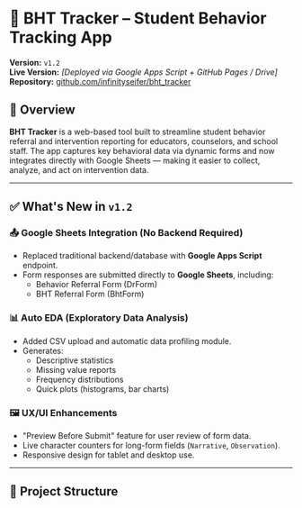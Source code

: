 # 🧠 BHT Tracker – Student Behavior Tracking App

**Version:** `v1.2`  
**Live Version:** _[Deployed via Google Apps Script + GitHub Pages / Drive]_  
**Repository:** [github.com/infinityseifer/bht_tracker](https://github.com/infinityseifer/bht_tracker)

## 📌 Overview

**BHT Tracker** is a web-based tool built to streamline student behavior referral and intervention reporting for educators, counselors, and school staff. The app captures key behavioral data via dynamic forms and now integrates directly with Google Sheets — making it easier to collect, analyze, and act on intervention data.

---

## ✅ What's New in `v1.2`

### 📤 Google Sheets Integration (No Backend Required)
- Replaced traditional backend/database with **Google Apps Script** endpoint.
- Form responses are submitted directly to **Google Sheets**, including:
  - Behavior Referral Form (DrForm)
  - BHT Referral Form (BhtForm)

### 📊 Auto EDA (Exploratory Data Analysis)
- Added CSV upload and automatic data profiling module.
- Generates:
  - Descriptive statistics
  - Missing value reports
  - Frequency distributions
  - Quick plots (histograms, bar charts)

### 🖼️ UX/UI Enhancements
- "Preview Before Submit" feature for user review of form data.
- Live character counters for long-form fields (`Narrative`, `Observation`).
- Responsive design for tablet and desktop use.

---

## 📂 Project Structure

